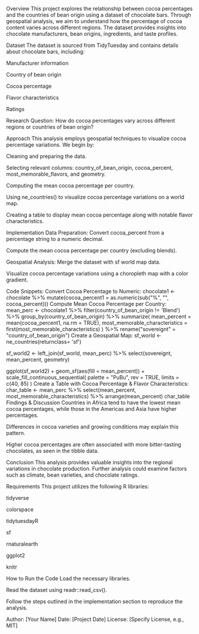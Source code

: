 
Overview
This project explores the relationship between cocoa percentages and the countries of bean origin using a dataset of chocolate bars. Through geospatial analysis, we aim to understand how the percentage of cocoa content varies across different regions. The dataset provides insights into chocolate manufacturers, bean origins, ingredients, and taste profiles.

Dataset
The dataset is sourced from TidyTuesday and contains details about chocolate bars, including:

Manufacturer information

Country of bean origin

Cocoa percentage

Flavor characteristics

Ratings

Research Question:
How do cocoa percentages vary across different regions or countries of bean origin?

Approach
This analysis employs geospatial techniques to visualize cocoa percentage variations. We begin by:

Cleaning and preparing the data.

Selecting relevant columns: country_of_bean_origin, cocoa_percent, most_memorable_flavors, and geometry.

Computing the mean cocoa percentage per country.

Using ne_countries() to visualize cocoa percentage variations on a world map.

Creating a table to display mean cocoa percentage along with notable flavor characteristics.

Implementation
Data Preparation:
Convert cocoa_percent from a percentage string to a numeric decimal.

Compute the mean cocoa percentage per country (excluding blends).

Geospatial Analysis:
Merge the dataset with sf world map data.

Visualize cocoa percentage variations using a choropleth map with a color gradient.

Code Snippets:
Convert Cocoa Percentage to Numeric:
chocolate1 <- chocolate %>%
  mutate(cocoa_percent1 = as.numeric(sub("%", "", cocoa_percent)))
Compute Mean Cocoa Percentage per Country:
mean_perc <- chocolate1 %>%
  filter(country_of_bean_origin != 'Blend') %>%
  group_by(country_of_bean_origin) %>%
  summarize(
    mean_percent = mean(cocoa_percent1, na.rm = TRUE),
    most_memorable_characteristics = first(most_memorable_characteristics)
  ) %>%
  rename("sovereignt" = "country_of_bean_origin")
Create a Geospatial Map:
sf_world <- ne_countries(returnclass= 'sf')

sf_world2  <- left_join(sf_world, mean_perc) %>%
  select(sovereignt, mean_percent, geometry)

ggplot(sf_world2) + geom_sf(aes(fill = mean_percent)) +
  scale_fill_continuous_sequential(
    palette = "PuBu", rev = TRUE,
    limits = c(40, 85)
  )
Create a Table with Cocoa Percentage & Flavor Characteristics:
char_table <- mean_perc %>%
  select(mean_percent, most_memorable_characteristics) %>%
  arrange(mean_percent)
char_table
Findings & Discussion
Countries in Africa tend to have the lowest mean cocoa percentages, while those in the Americas and Asia have higher percentages.

Differences in cocoa varieties and growing conditions may explain this pattern.

Higher cocoa percentages are often associated with more bitter-tasting chocolates, as seen in the tibble data.

Conclusion
This analysis provides valuable insights into the regional variations in chocolate production. Further analysis could examine factors such as climate, bean varieties, and chocolate ratings.

Requirements
This project utilizes the following R libraries:

tidyverse

colorspace

tidytuesdayR

sf

rnaturalearth

ggplot2

knitr

How to Run the Code
Load the necessary libraries.

Read the dataset using readr::read_csv().

Follow the steps outlined in the implementation section to reproduce the analysis.

Author: [Your Name]
Date: [Project Date]
License: [Specify License, e.g., MIT]

